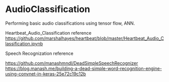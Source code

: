 # AudioClassification
Performing basic audio classifications using tensor flow, ANN. 

Heartbeat_Audio_Classification reference 
https://github.com/marshalhayes/heartbeat/blob/master/Heartbeat_Audio_Classification.ipynb

Speech Recognization reference 

https://github.com/manashmndl/DeadSimpleSpeechRecognizer
https://blog.manash.me/building-a-dead-simple-word-recognition-engine-using-convnet-in-keras-25e72c19c12b
